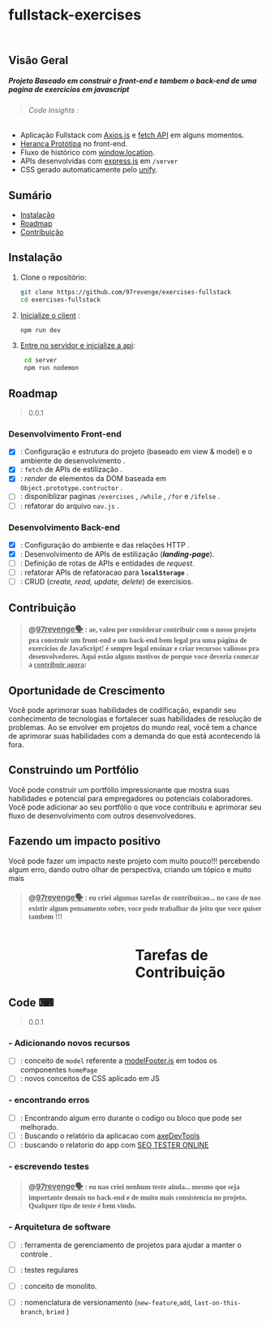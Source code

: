 # fullstack-exercises


<div style="display:flex; margin-left:100px; margin-top:30px; width:fit-content;">
    
<img src="ezgif-2-ee198073b2.gif" alt="">

</div>



## Visão Geral
##### Projeto Baseado em construir o _front-end_ e tambem o _back-end_ de uma pagina de exercicios em javascript 


> ###### Code Insights  : 

 - Aplicação Fullstack com [Axios.js](https://axios-http.com/docs/intro) e [fetch API](https://developer.mozilla.org/en-US/docs/Web/API/Fetch_API) em alguns momentos.    
 - [Herança Protótipa](https://javascript.info/prototype-inheritance) no front-end.  
 - Fluxo de histórico com [window.location](https://developer.mozilla.org/en-US/docs/Web/API/Window/location).
 - APIs desenvolvidas com [express.js](https://expressjs.com/pt-br/guide/using-middleware.html) em `/server`
 - CSS gerado automaticamente pelo [unify](https://www.useunify.app/).

## Sumário

- [Instalação](#instalação)
- [Roadmap](#roadmap)
- [Contribuição](#contribuição)

## Instalação

1. Clone o repositório:

   ```bash
   git clone https://github.com/97revenge/exercises-fullstack
   cd exercises-fullstack
   ```

2. [Inicialize o client](https://github.com/97revenge/exercises-fullstack/blob/pre-combination/package.json) :

   ```bash
   npm run dev
   ```
3. [Entre no servidor e inicialize a api](https://github.com/97revenge/exercises-fullstack/tree/pre-combination/server):

   ```bash
    cd server
    npm run nodemon
   ```


## Roadmap 
> 0.0.1 
 ### Desenvolvimento Front-end
- [x] :  Configuração e estrutura do projeto (baseado em view & model) e o ambiente de desenvolvimento .  
- [x] :  `fetch` de APIs de estilização .
- [x] :  _render_ de elementos da DOM baseada em `Object.prototype.contructor` .
- [ ] : disponiblizar paginas `/exercises` , `/while` , `/for` e `/ifelse` .  
- [ ] : refatorar do arquivo `nav.js` .   

 ### Desenvolvimento Back-end
 - [x] :  Configuração do ambiente e das relações HTTP .  
 - [x] :  Desenvolvimento de APIs de estilização (*__landing-page__*). 
 - [ ] :  Definição de rotas de APIs e entidades de _request_.  
 - [ ] :  refatorar APIs de refatoracao para __`localStorage`__ .
 - [ ] :  CRUD (_create, read, update, delete_) de exercisios.  
   
## Contribuição 


> ####   @<u style="font-size:15px;" >97revenge🗣</u> : <span style="font-family:Gill Sans, Calibri">ae, valeu por considerar contribuir com o nosso projeto pra construir um front-end e um back-end bem legal pra uma página de exercícios de JavaScript! é sempre legal ensinar e criar  recursos valiosos pra desenvolvedores. Aqui estão alguns motivos de porque voce deveria comecar a <u>contribuir agora</u>:</span>

<h2>Oportunidade de Crescimento </h2>
Você pode aprimorar suas habilidades de codificação, expandir seu conhecimento de tecnologias e fortalecer suas habilidades de resolução de problemas. Ao se envolver em projetos do mundo real, você tem a chance de aprimorar suas habilidades com a demanda do que está acontecendo lá fora. 

<h2>Construindo um Portfólio </h2>
Você pode construir um portfólio impressionante que mostra suas habilidades e potencial para empregadores ou potenciais colaboradores.
Você pode adicionar ao seu portfólio o que voce contribuiu e aprimorar seu fluxo de desenvolvimento com outros desenvolvedores. 

<h2>Fazendo um impacto positivo</h2>
Você pode fazer um impacto neste projeto com muito pouco!!! percebendo algum erro, dando outro olhar de perspectiva, criando um tópico e muito mais 


> ####   @<u style="font-size:15px;" >97revenge🗣</u> : <span style="font-family:Gill Sans, Calibri">eu criei algumas tarefas de contribuicao... no caso de nao existir algum pensamento sobre, voce pode trabalhar do jeito que voce quiser tambem !!!</span>
> 

<h1 style="display:flex; margin-left:250px; margin-top:50px; width:fit-content;">Tarefas de Contribuição </h1>

## Code  ⌨
> 0.0.1
### - Adicionando novos recursos 
- [ ] : conceito de `model` referente a [modelFooter.js](https://github.com/97revenge/exercises-fullstack/blob/pre-combination/components/homepage/footer/modelFooter.js) em todos os componentes `homePage` 
- [ ] : novos conceitos de CSS aplicado em JS
### - encontrando erros
- [ ] : Encontrando algum erro durante o codigo ou bloco que pode ser melhorado.  
- [ ] : Buscando o relatório da aplicacao com [axeDevTools](https://chrome.google.com/webstore/detail/axe-devtools-web-accessib/lhdoppojpmngadmnindnejefpokejbdd)  
- [ ] : buscando o relatorio do app com [SEO TESTER ONLINE](https://www.seotesteronline.com/)
### - escrevendo testes 
> ####   @<u style="font-size:15px;" >97revenge🗣</u> : <span style="font-family:Gill Sans, Calibri">eu nao criei nenhum teste ainda... mesmo que seja importante demais no back-end e de muito mais consistencia no projeto. Qualquer tipo de teste é bem vindo.</span>
### - Arquitetura de software
- [ ] : ferramenta de gerenciamento de projetos para ajudar a manter o controle . 
- [ ] : testes regulares 
- [ ] : conceito de monolito. 
- [ ] : nomenclatura de versionamento (`new-feature`,`add`, `last-on-this-branch`, `bried` )







